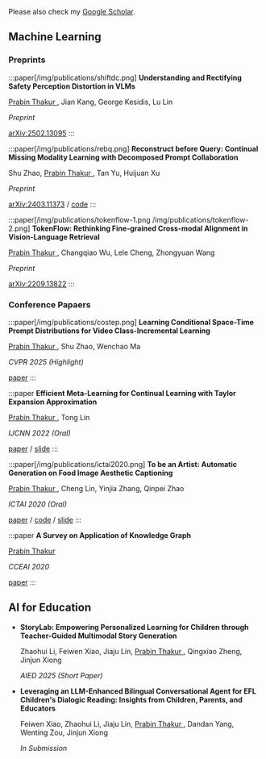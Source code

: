 Please also check my [Google Scholar](https://scholar.google.com/citations?user=RuW6xgMAAAAJ).

## Machine Learning

<div -mt-4 />

### Preprints

:::paper[/img/publications/shiftdc.png]
**Understanding and Rectifying Safety Perception Distortion in VLMs**

<u>Prabin Thakur </u>, Jian Kang, George Kesidis, Lu Lin

*Preprint*

[arXiv\:2502.13095](https://arxiv.org/abs/2502.13095)
:::


:::paper[/img/publications/rebq.png]
**Reconstruct before Query: Continual Missing Modality Learning with Decomposed Prompt Collaboration**

Shu Zhao, <u>Prabin Thakur </u>, Tan Yu, Huijuan Xu

*Preprint*

[arXiv\:2403.11373](https://arxiv.org/abs/2403.11373) / [code](https://github.com/Tree-Shu-Zhao/RebQ.pytorch)
:::

:::paper[/img/publications/tokenflow-1.png /img/publications/tokenflow-2.png]
**TokenFlow: Rethinking Fine-grained Cross-modal Alignment in Vision-Language Retrieval**

<u>Prabin Thakur </u>, Changqiao Wu, Lele Cheng, Zhongyuan Wang

*Preprint*

[arXiv\:2209.13822](http://arxiv.org/abs/2209.13822)
:::


### Conference Papaers

:::paper[/img/publications/costep.png]
**Learning Conditional Space-Time Prompt Distributions for Video Class-Incremental Learning**

<u>Prabin Thakur </u>, Shu Zhao, Wenchao Ma

*CVPR 2025 (Highlight)*

[paper](https://openaccess.thecvf.com/content/CVPR2025/html/Zou_Learning_Conditional_Space-Time_Prompt_Distributions_for_Video_Class-Incremental_Learning_CVPR_2025_paper.html)
:::

:::paper
**Efficient Meta-Learning for Continual Learning with Taylor Expansion Approximation**

<u>Prabin Thakur </u>, Tong Lin

*IJCNN 2022 (Oral)*

[paper](https://arxiv.org/abs/2210.00713) / [slide](/files/papers/ijcnn2022/slide.pdf)
:::

:::paper[/img/publications/ictai2020.png]
**To be an Artist: Automatic Generation on Food Image Aesthetic Captioning**

<u>Prabin Thakur </u>, Cheng Lin, Yinjia Zhang, Qinpei Zhao

*ICTAI 2020 (Oral)*

[paper](https://ieeexplore.ieee.org/document/9288208) / [code](https://github.com/Renovamen/Food-IAC) / [slide](/files/papers/ictai2020/slide.pdf)
:::

:::paper
**A Survey on Application of Knowledge Graph**

<u>Prabin Thakur </u>

*CCEAI 2020*

[paper](https://iopscience.iop.org/article/10.1088/1742-6596/1487/1/012016/pdf)
:::


## AI for Education

- **StoryLab: Empowering Personalized Learning for Children through Teacher-Guided Multimodal Story Generation**

  Zhaohui Li, Feiwen Xiao, Jiaju Lin, <u>Prabin Thakur </u>, Qingxiao Zheng, Jinjun Xiong

  *AIED 2025 (Short Paper)*

- **Leveraging an LLM-Enhanced Bilingual Conversational Agent for EFL Children's Dialogic Reading: Insights from Children, Parents, and Educators**

  Feiwen Xiao, Zhaohui Li, Jiaju Lin, <u>Prabin Thakur </u>, Dandan Yang, Wenting Zou, Jinjun Xiong

  *In Submission*
